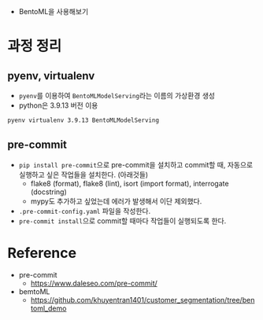 - BentoML을 사용해보기

# 과정 정리

## pyenv, virtualenv

- `pyenv`를 이용하여 `BentoMLModelServing`라는 이름의 가상환경 생성
- python은 3.9.13 버전 이용

```bash
pyenv virtualenv 3.9.13 BentoMLModelServing
```

## pre-commit

- `pip install pre-commit`으로 pre-commit을 설치하고 commit할 때, 자동으로 실행하고 싶은 작업들을 설치한다. (아래것들)
  - flake8 (format), flake8 (lint), isort (import format), interrogate (docstring)
  - mypy도 추가하고 싶었는데 에러가 발생해서 이단 제외했다.
- `.pre-commit-config.yaml` 파일을 작성한다.
- `pre-commit install`으로 commit할 때마다 작업들이 실행되도록 한다.

# Reference

- pre-commit
  - https://www.daleseo.com/pre-commit/
- bemtoML
  - https://github.com/khuyentran1401/customer_segmentation/tree/bentoml_demo
